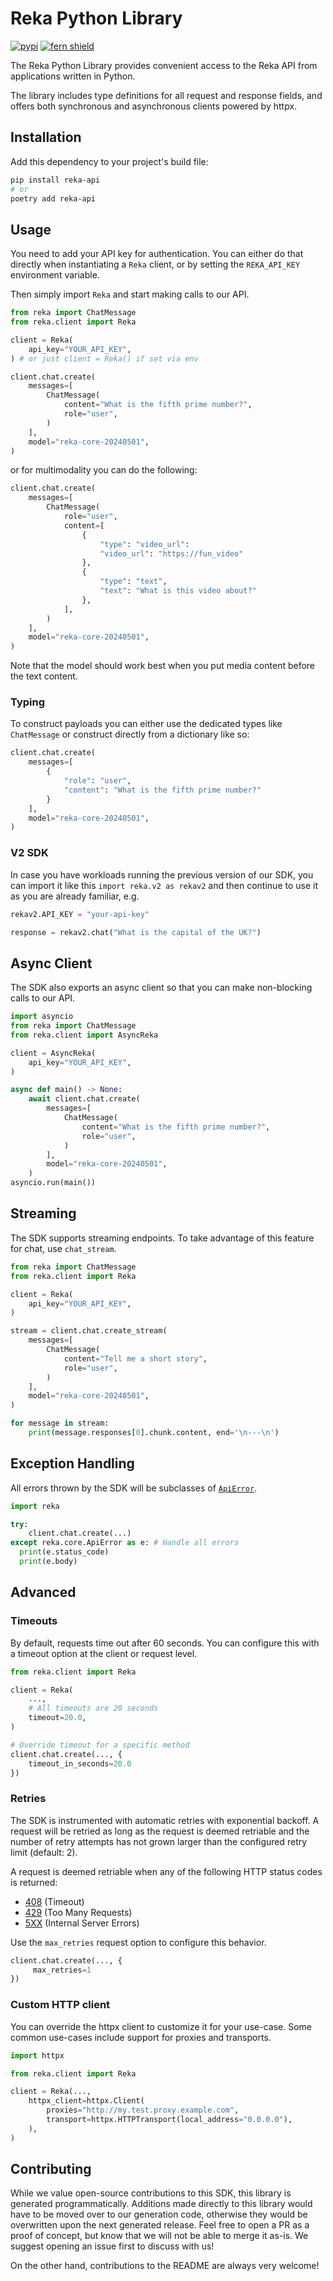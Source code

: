 # Reka Python Library

[![pypi](https://img.shields.io/pypi/v/reka-api)](https://pypi.org/project/reka-api/)
[![fern shield](https://img.shields.io/badge/%F0%9F%8C%BF-SDK%20generated%20by%20Fern-brightgreen)](https://github.com/fern-api/fern)

The Reka Python Library provides convenient access to the Reka API from
applications written in Python.

The library includes type definitions for all
request and response fields, and offers both synchronous and asynchronous clients powered by httpx.

## Installation

Add this dependency to your project's build file:

```bash
pip install reka-api
# or
poetry add reka-api
```

## Usage

You need to add your API key for authentication. You can either do that directly when instantiating a
`Reka` client, or by setting the `REKA_API_KEY` environment variable.

Then simply import `Reka` and start making calls to our API.

```python
from reka import ChatMessage
from reka.client import Reka

client = Reka(
    api_key="YOUR_API_KEY",
) # or just client = Reka() if set via env

client.chat.create(
    messages=[
        ChatMessage(
            content="What is the fifth prime number?",
            role="user",
        )
    ],
    model="reka-core-20240501",
)
```

or for multimodality you can do the following:

```python
client.chat.create(
    messages=[
        ChatMessage(
            role="user",
            content=[
                {
                    "type": "video_url":
                    "video_url": "https://fun_video"
                },
                {
                    "type": "text",
                    "text": "What is this video about?"
                },
            ],
        )
    ],
    model="reka-core-20240501",
)
```

Note that the model should work best when you put media content before the text content.

### Typing

To construct payloads you can either use the dedicated types like `ChatMessage` or construct directly from a dictionary like so:

```python
client.chat.create(
    messages=[
        {   
            "role": "user",
            "content": "What is the fifth prime number?"
        }
    ],
    model="reka-core-20240501",
)
```

### V2 SDK

In case you have workloads running the previous version of our SDK, you can import it like this `import reka.v2 as rekav2` and then continue to use it as you are already familiar, e.g.

```python
rekav2.API_KEY = "your-api-key"

response = rekav2.chat("What is the capital of the UK?")
```

## Async Client

The SDK also exports an async client so that you can make non-blocking
calls to our API.

```python
import asyncio
from reka import ChatMessage
from reka.client import AsyncReka

client = AsyncReka(
    api_key="YOUR_API_KEY",
)

async def main() -> None:
    await client.chat.create(
        messages=[
            ChatMessage(
                content="What is the fifth prime number?",
                role="user",
            )
        ],
        model="reka-core-20240501",
    )
asyncio.run(main())
```

## Streaming

The SDK supports streaming endpoints. To take advantage of this feature for chat,
use `chat_stream`.

```Python
from reka import ChatMessage
from reka.client import Reka

client = Reka(
    api_key="YOUR_API_KEY",
)

stream = client.chat.create_stream(
    messages=[
        ChatMessage(
            content="Tell me a short story",
            role="user",
        )
    ],
    model="reka-core-20240501",
)

for message in stream:
    print(message.responses[0].chunk.content, end='\n---\n')
```

## Exception Handling

All errors thrown by the SDK will be subclasses of [`ApiError`](./src/schematic/core/api_error.py).

```python
import reka

try:
    client.chat.create(...)
except reka.core.ApiError as e: # Handle all errors
  print(e.status_code)
  print(e.body)
```

## Advanced

### Timeouts

By default, requests time out after 60 seconds. You can configure this with a
timeout option at the client or request level.

```python
from reka.client import Reka

client = Reka(
    ...,
    # All timeouts are 20 seconds
    timeout=20.0,
)

# Override timeout for a specific method
client.chat.create(..., {
    timeout_in_seconds=20.0
})
```

### Retries

The SDK is instrumented with automatic retries with exponential backoff. A request will be
retried as long as the request is deemed retriable and the number of retry attempts has not grown larger
than the configured retry limit (default: 2).

A request is deemed retriable when any of the following HTTP status codes is returned:

- [408](https://developer.mozilla.org/en-US/docs/Web/HTTP/Status/408) (Timeout)
- [429](https://developer.mozilla.org/en-US/docs/Web/HTTP/Status/429) (Too Many Requests)
- [5XX](https://developer.mozilla.org/en-US/docs/Web/HTTP/Status/500) (Internal Server Errors)

Use the `max_retries` request option to configure this behavior.

```python
client.chat.create(..., {
     max_retries=1
})
```

### Custom HTTP client

You can override the httpx client to customize it for your use-case. Some common use-cases
include support for proxies and transports.

```python
import httpx

from reka.client import Reka

client = Reka(...,
    httpx_client=httpx.Client(
        proxies="http://my.test.proxy.example.com",
        transport=httpx.HTTPTransport(local_address="0.0.0.0"),
    ),
)
```

## Contributing

While we value open-source contributions to this SDK, this library is generated programmatically.
Additions made directly to this library would have to be moved over to our generation code,
otherwise they would be overwritten upon the next generated release. Feel free to open a PR as
a proof of concept, but know that we will not be able to merge it as-is. We suggest opening
an issue first to discuss with us!

On the other hand, contributions to the README are always very welcome!
